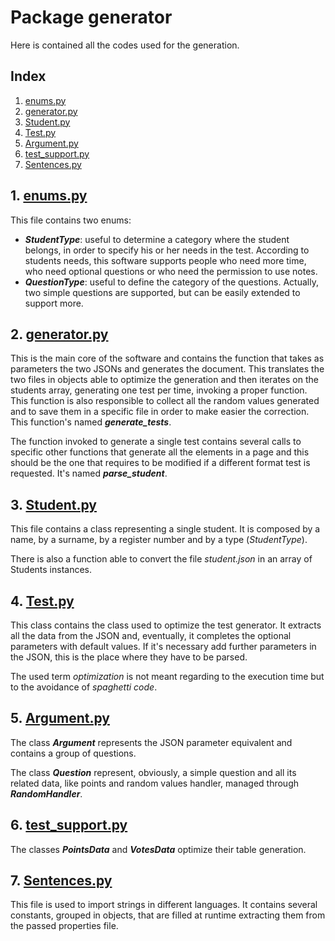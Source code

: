 # Package generator

Here is contained all the codes used for the generation.

## Index

1. [enums.py](#1-enumspyenumspy)
2. [generator.py](#2-generatorpygeneratorpy)
3. [Student.py](#3-studentpystudentpy)
4. [Test.py](#4-testpytestpy)
5. [Argument.py](#5-argumentpyargumentpy)
6. [test_support.py](#6-test_supportpytest_supportpy)
7. [Sentences.py](#7-sentencespysentencespy)

## 1. [enums.py](./enums.py)

This file contains two enums:

- **_StudentType_**: useful to determine a category where the student
belongs, in order to specify his or her needs in the test. According 
to students needs, this software supports people who need more time,
who need optional questions or who need the permission to use notes.
- **_QuestionType_**: useful to define the category of the questions.
Actually, two simple questions are supported, but can be easily
extended to support more.

## 2. [generator.py](./generator.py)

This is the main core of the software and contains the function that
takes as parameters the two JSONs and generates the document. This
translates the two files in objects able to optimize the generation
and then iterates on the students array, generating one test per time,
invoking a proper function. This function is also responsible to collect
all the random values generated and to save them in a specific file in
order to make easier the correction. This function's named 
**_generate_tests_**.

The function invoked to generate a single test contains several calls
to  specific other functions that generate all the elements in a page
and this should be the one that requires to be modified if a different
format test is requested. It's named **_parse_student_**.

## 3. [Student.py](./Student.py)

This file contains a class representing a single student.
It is composed by a name, by a surname, by a register number and by
a type (_StudentType_). 

There is also a function able to convert the file _student.json_ in
an array of Students instances.

## 4. [Test.py](./Test.py)

This class contains the class used to optimize the test generator. It
extracts all the data from the JSON and, eventually, it completes the
optional parameters with default values. If it's necessary add further
parameters in the JSON, this is the place where they have to be parsed.

The used term _optimization_ is not meant regarding to the execution time
but to the avoidance of _spaghetti code_.

## 5. [Argument.py](./Argument.py)

The class **_Argument_** represents the JSON parameter equivalent and
contains a group of questions.

The class **_Question_** represent, obviously, a simple question and 
all its related data, like points and random values handler, managed
through **_RandomHandler_**.

## 6. [test_support.py](./test_support.py)

The classes **_PointsData_** and **_VotesData_** optimize their table
generation.

## 7. [Sentences.py](sentences.py)

This file is used to import strings in different languages. It contains
several constants, grouped in objects, that are filled at runtime
extracting them from the passed properties file.